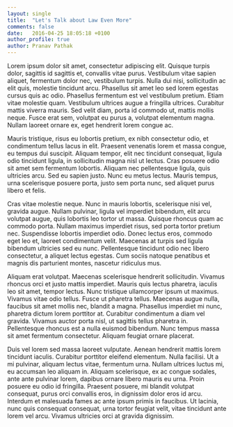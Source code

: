 ```yaml
---
layout: single
title:  "Let's Talk about Law Even More"
comments: false
date:   2016-04-25 18:05:18 +0100
author_profile: true
author: Pranav Pathak
---
```


Lorem ipsum dolor sit amet, consectetur adipiscing elit. Quisque turpis dolor, sagittis id sagittis et, convallis vitae purus. Vestibulum vitae sapien aliquet, fermentum dolor nec, vestibulum turpis. Nulla dui nisi, sollicitudin ac elit quis, molestie tincidunt arcu. Phasellus sit amet leo sed lorem egestas cursus quis ac odio. Phasellus fermentum est vel vestibulum pretium. Etiam vitae molestie quam. Vestibulum ultrices augue a fringilla ultrices. Curabitur mattis viverra mauris. Sed velit diam, porta id commodo ut, mattis mollis neque. Fusce erat sem, volutpat eu purus a, volutpat elementum magna. Nullam laoreet ornare ex, eget hendrerit lorem congue ac.

Mauris tristique, risus eu lobortis pretium, ex nibh consectetur odio, et condimentum tellus lacus in elit. Praesent venenatis lorem et massa congue, eu tempus dui suscipit. Aliquam tempor, elit nec tincidunt consequat, ligula odio tincidunt ligula, in sollicitudin magna nisl ut lectus. Cras posuere odio sit amet sem fermentum lobortis. Aliquam nec pellentesque ligula, quis ultricies arcu. Sed eu sapien justo. Nunc eu metus lectus. Mauris tempus, urna scelerisque posuere porta, justo sem porta nunc, sed aliquet purus libero et felis.

Cras vitae molestie neque. Nunc in mauris lobortis, scelerisque nisi vel, gravida augue. Nullam pulvinar, ligula vel imperdiet bibendum, elit arcu volutpat augue, quis lobortis leo tortor ut massa. Quisque rhoncus quam ac commodo porta. Nullam maximus imperdiet risus, sed porta tortor pretium nec. Suspendisse lobortis imperdiet odio. Donec lectus eros, commodo eget leo et, laoreet condimentum velit. Maecenas at turpis sed ligula bibendum ultricies sed eu nunc. Pellentesque tincidunt odio nec libero consectetur, a aliquet lectus egestas. Cum sociis natoque penatibus et magnis dis parturient montes, nascetur ridiculus mus.

Aliquam erat volutpat. Maecenas scelerisque hendrerit sollicitudin. Vivamus rhoncus orci et justo mattis imperdiet. Mauris quis lectus pharetra, iaculis leo sit amet, tempor lectus. Nunc tristique ullamcorper ipsum ut maximus. Vivamus vitae odio tellus. Fusce ut pharetra tellus. Maecenas augue nulla, faucibus sit amet mollis nec, blandit a magna. Phasellus imperdiet mi nunc, pharetra dictum lorem porttitor at. Curabitur condimentum a diam vel gravida. Vivamus auctor porta nisl, ut sagittis tellus pharetra in. Pellentesque rhoncus est a nulla euismod bibendum. Nunc tempus massa sit amet fermentum consectetur. Aliquam feugiat ornare placerat.

Duis vel lorem sed massa laoreet vulputate. Aenean hendrerit mattis lorem tincidunt iaculis. Curabitur porttitor eleifend elementum. Nulla facilisi. Ut a mi pulvinar, aliquam lectus vitae, fermentum urna. Nullam ultrices luctus mi, eu accumsan leo aliquam in. Aliquam scelerisque, ex ac congue sodales, ante ante pulvinar lorem, dapibus ornare libero mauris eu urna. Proin posuere eu odio id fringilla. Praesent posuere, mi blandit volutpat consequat, purus orci convallis eros, in dignissim dolor eros id arcu. Interdum et malesuada fames ac ante ipsum primis in faucibus. Ut lacinia, nunc quis consequat consequat, urna tortor feugiat velit, vitae tincidunt ante lorem vel arcu. Vivamus ultricies orci at gravida dignissim.